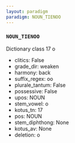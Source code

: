 ```yaml
---
layout: paradigm
paradigm: NOUN_TIENOO
---
```

### ` NOUN_TIENOO `

Dictionary class 17 o
* clitics: False
* grade_dir: weaken
* harmony: back
* suffix_regex: oo
* plurale_tantum: False
* possessive: False
* upos: NOUN
* stem_vowel: o
* kotus_tn: 17
* pos: NOUN
* stem_diphthong: None
* kotus_av: None
* deletion: o
